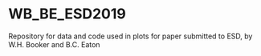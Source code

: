 # WB_BE_ESD2019
Repository for data and code used in plots for paper submitted to ESD, by W.H. Booker and B.C. Eaton
